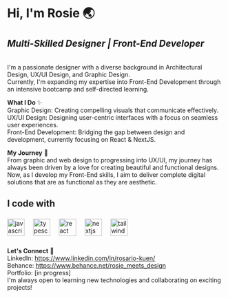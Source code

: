 # Hi, I'm Rosie 🌏  
## *Multi-Skilled Designer | Front-End Developer*

<br/> I'm a passionate designer with a diverse background in Architectural Design, UX/UI Design, and Graphic Design.<br/> Currently, I'm expanding my expertise into Front-End Development through an intensive bootcamp and self-directed learning.

**What I Do** ✨ <br/>
Graphic Design: Creating compelling visuals that communicate effectively.<br/>
UX/UI Design: Designing user-centric interfaces with a focus on seamless user experiences.<br/>
Front-End Development: Bridging the gap between design and development, currently focusing on React & NextJS.

**My Journey** 🚀<br/>
From graphic and web design to progressing into UX/UI, my journey has always been driven by a love for creating beautiful and functional designs. Now, as I develop my Front-End skills, I aim to deliver complete digital solutions that are as functional as they are aesthetic.



<h2 align="left">I code with</h2>

###

<div align="left">
  <img src="https://cdn.jsdelivr.net/gh/devicons/devicon/icons/javascript/javascript-original.svg" height="40" alt="javascript logo"  />
  <img width="12" />
  <img src="https://cdn.jsdelivr.net/gh/devicons/devicon/icons/typescript/typescript-original.svg" height="40" alt="typescript logo"  />
  <img width="12" />
  <img src="https://cdn.jsdelivr.net/gh/devicons/devicon/icons/react/react-original.svg" height="40" alt="react logo"  />
  <img width="12" />
  <img src="https://cdn.jsdelivr.net/gh/devicons/devicon/icons/nextjs/nextjs-original.svg" height="40" alt="nextjs logo"  />
  <img width="12" />
   <img src="https://cdn.jsdelivr.net/gh/devicons/devicon@latest/icons/tailwindcss/tailwindcss-original.svg" height="40" alt="tailwind logo"  />
  <img width="12" />

</div>

###


**Let's Connect** 🤝<br/>
LinkedIn: https://www.linkedin.com/in/rosario-kuen/ <br/>
Behance: https://www.behance.net/rosie_meets_design <br/>
Portfolio: [in progress] <br/>
I'm always open to learning new technologies and collaborating on exciting projects!
